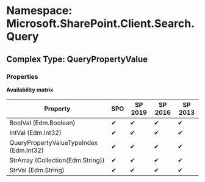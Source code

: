# Namespace: Microsoft.SharePoint.Client.Search.Query

## Complex Type: QueryPropertyValue

### Properties

**Availability matrix**

Property | SPO | SP 2019 | SP 2016 | SP 2013
----------|-----|---------|---------|--------
BoolVal (Edm.Boolean) | ✔ | ✔ | ✔ | ✔
IntVal (Edm.Int32) | ✔ | ✔ | ✔ | ✔
QueryPropertyValueTypeIndex (Edm.Int32) | ✔ | ✔ | ✔ | ✔
StrArray (Collection(Edm.String)) | ✔ | ✔ | ✔ | ✔
StrVal (Edm.String) | ✔ | ✔ | ✔ | ✔
